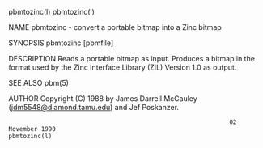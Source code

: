 pbmtozinc(l)                                                                                                                          pbmtozinc(l)

NAME
       pbmtozinc - convert a portable bitmap into a Zinc bitmap

SYNOPSIS
       pbmtozinc [pbmfile]

DESCRIPTION
       Reads a portable bitmap as input.  Produces a bitmap in the format used by the Zinc Interface Library (ZIL) Version 1.0 as output.

SEE ALSO
       pbm(5)

AUTHOR
       Copyright (C) 1988 by James Darrell McCauley (jdm5548@diamond.tamu.edu) and Jef Poskanzer.

                                                                 02 November 1990                                                     pbmtozinc(l)
